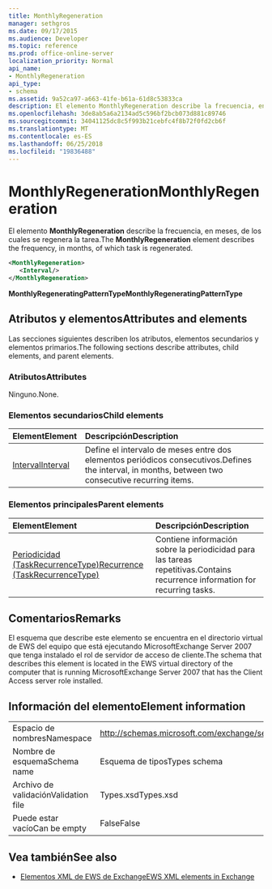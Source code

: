 ```yaml
---
title: MonthlyRegeneration
manager: sethgros
ms.date: 09/17/2015
ms.audience: Developer
ms.topic: reference
ms.prod: office-online-server
localization_priority: Normal
api_name:
- MonthlyRegeneration
api_type:
- schema
ms.assetid: 9a52ca97-a663-41fe-b61a-61d8c53833ca
description: El elemento MonthlyRegeneration describe la frecuencia, en meses, de los cuales se regenera la tarea.
ms.openlocfilehash: 3de8ab5a6a2134ad5c596bf2bcb073d881c89746
ms.sourcegitcommit: 34041125dc8c5f993b21cebfc4f8b72f0fd2cb6f
ms.translationtype: MT
ms.contentlocale: es-ES
ms.lasthandoff: 06/25/2018
ms.locfileid: "19836488"
---
```

# <a name="monthlyregeneration"></a><span data-ttu-id="c9527-103">MonthlyRegeneration</span><span class="sxs-lookup"><span data-stu-id="c9527-103">MonthlyRegeneration</span></span>

<span data-ttu-id="c9527-104">El elemento **MonthlyRegeneration** describe la frecuencia, en meses, de los cuales se regenera la tarea.</span><span class="sxs-lookup"><span data-stu-id="c9527-104">The **MonthlyRegeneration** element describes the frequency, in months, of which task is regenerated.</span></span> 
  
```xml
<MonthlyRegeneration>
   <Interval/>
</MonthlyRegeneration>
```

 <span data-ttu-id="c9527-105">**MonthlyRegeneratingPatternType**</span><span class="sxs-lookup"><span data-stu-id="c9527-105">**MonthlyRegeneratingPatternType**</span></span>
## <a name="attributes-and-elements"></a><span data-ttu-id="c9527-106">Atributos y elementos</span><span class="sxs-lookup"><span data-stu-id="c9527-106">Attributes and elements</span></span>

<span data-ttu-id="c9527-107">Las secciones siguientes describen los atributos, elementos secundarios y elementos primarios.</span><span class="sxs-lookup"><span data-stu-id="c9527-107">The following sections describe attributes, child elements, and parent elements.</span></span>
  
### <a name="attributes"></a><span data-ttu-id="c9527-108">Atributos</span><span class="sxs-lookup"><span data-stu-id="c9527-108">Attributes</span></span>

<span data-ttu-id="c9527-109">Ninguno.</span><span class="sxs-lookup"><span data-stu-id="c9527-109">None.</span></span>
  
### <a name="child-elements"></a><span data-ttu-id="c9527-110">Elementos secundarios</span><span class="sxs-lookup"><span data-stu-id="c9527-110">Child elements</span></span>

|<span data-ttu-id="c9527-111">**Element**</span><span class="sxs-lookup"><span data-stu-id="c9527-111">**Element**</span></span>|<span data-ttu-id="c9527-112">**Descripción**</span><span class="sxs-lookup"><span data-stu-id="c9527-112">**Description**</span></span>|
|:-----|:-----|
|[<span data-ttu-id="c9527-113">Interval</span><span class="sxs-lookup"><span data-stu-id="c9527-113">Interval</span></span>](interval.md) <br/> |<span data-ttu-id="c9527-114">Define el intervalo de meses entre dos elementos periódicos consecutivos.</span><span class="sxs-lookup"><span data-stu-id="c9527-114">Defines the interval, in months, between two consecutive recurring items.</span></span>  <br/> |
   
### <a name="parent-elements"></a><span data-ttu-id="c9527-115">Elementos principales</span><span class="sxs-lookup"><span data-stu-id="c9527-115">Parent elements</span></span>

|<span data-ttu-id="c9527-116">**Element**</span><span class="sxs-lookup"><span data-stu-id="c9527-116">**Element**</span></span>|<span data-ttu-id="c9527-117">**Descripción**</span><span class="sxs-lookup"><span data-stu-id="c9527-117">**Description**</span></span>|
|:-----|:-----|
|[<span data-ttu-id="c9527-118">Periodicidad (TaskRecurrenceType)</span><span class="sxs-lookup"><span data-stu-id="c9527-118">Recurrence (TaskRecurrenceType)</span></span>](recurrence-taskrecurrencetype.md) <br/> |<span data-ttu-id="c9527-119">Contiene información sobre la periodicidad para las tareas repetitivas.</span><span class="sxs-lookup"><span data-stu-id="c9527-119">Contains recurrence information for recurring tasks.</span></span>  <br/> |
   
## <a name="remarks"></a><span data-ttu-id="c9527-120">Comentarios</span><span class="sxs-lookup"><span data-stu-id="c9527-120">Remarks</span></span>

<span data-ttu-id="c9527-121">El esquema que describe este elemento se encuentra en el directorio virtual de EWS del equipo que está ejecutando MicrosoftExchange Server 2007 que tenga instalado el rol de servidor de acceso de cliente.</span><span class="sxs-lookup"><span data-stu-id="c9527-121">The schema that describes this element is located in the EWS virtual directory of the computer that is running MicrosoftExchange Server 2007 that has the Client Access server role installed.</span></span>
  
## <a name="element-information"></a><span data-ttu-id="c9527-122">Información del elemento</span><span class="sxs-lookup"><span data-stu-id="c9527-122">Element information</span></span>

|||
|:-----|:-----|
|<span data-ttu-id="c9527-123">Espacio de nombres</span><span class="sxs-lookup"><span data-stu-id="c9527-123">Namespace</span></span>  <br/> |http://schemas.microsoft.com/exchange/services/2006/types  <br/> |
|<span data-ttu-id="c9527-124">Nombre de esquema</span><span class="sxs-lookup"><span data-stu-id="c9527-124">Schema name</span></span>  <br/> |<span data-ttu-id="c9527-125">Esquema de tipos</span><span class="sxs-lookup"><span data-stu-id="c9527-125">Types schema</span></span>  <br/> |
|<span data-ttu-id="c9527-126">Archivo de validación</span><span class="sxs-lookup"><span data-stu-id="c9527-126">Validation file</span></span>  <br/> |<span data-ttu-id="c9527-127">Types.xsd</span><span class="sxs-lookup"><span data-stu-id="c9527-127">Types.xsd</span></span>  <br/> |
|<span data-ttu-id="c9527-128">Puede estar vacío</span><span class="sxs-lookup"><span data-stu-id="c9527-128">Can be empty</span></span>  <br/> |<span data-ttu-id="c9527-129">False</span><span class="sxs-lookup"><span data-stu-id="c9527-129">False</span></span>  <br/> |
   
## <a name="see-also"></a><span data-ttu-id="c9527-130">Vea también</span><span class="sxs-lookup"><span data-stu-id="c9527-130">See also</span></span>



- [<span data-ttu-id="c9527-131">Elementos XML de EWS de Exchange</span><span class="sxs-lookup"><span data-stu-id="c9527-131">EWS XML elements in Exchange</span></span>](ews-xml-elements-in-exchange.md)

